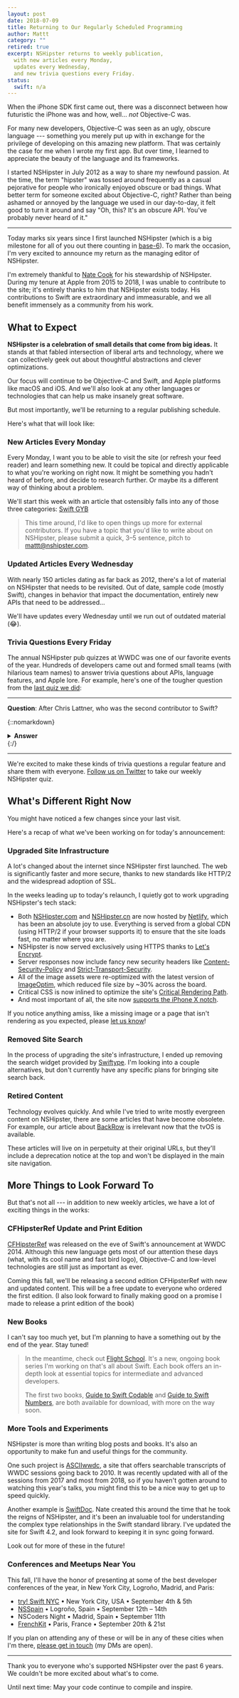```yaml
---
layout: post
date: 2018-07-09
title: Returning to Our Regularly Scheduled Programming
author: Mattt
category: ""
retired: true
excerpt: NSHipster returns to weekly publication,
  with new articles every Monday,
  updates every Wednesday,
  and new trivia questions every Friday.
status:
  swift: n/a
---
```


When the iPhone SDK first came out,
there was a disconnect between how futuristic the iPhone was
and how, well... _not_ Objective-C was.

For many new developers,
Objective-C was seen as an ugly, obscure language ---
something you merely put up with
in exchange for the privilege of developing on this amazing new platform.
That was certainly the case for me when I wrote my first app.
But over time,
I learned to appreciate the beauty of the language and its frameworks.

I started NSHipster in July 2012
as a way to share my newfound passion.
At the time,
the term "hipster" was tossed around frequently as a casual pejorative
for people who ironically enjoyed obscure or bad things.
What better term for someone excited about Objective-C, right?
Rather than being ashamed or annoyed by the language we used in our day-to-day,
it felt good to turn it around and say
"Oh, this? It's an obscure API. You've probably never heard of it."

---

Today marks six years since I first launched NSHipster
(which is a big milestone for all of you out there counting in
[base-6](https://www.seximal.net)).
To mark the occasion,
I'm very excited to announce my return as the managing editor of NSHipster.

I'm extremely thankful to [Nate Cook](https://nshipster.com/authors/nate-cook/)
for his stewardship of NSHipster.
During my tenure at Apple from 2015 to 2018,
I was unable to contribute to the site;
it's entirely thanks to him that NSHipster exists today.
His contributions to Swift are extraordinary and immeasurable,
and we all benefit immensely as a community from his work.

## What to Expect

**NSHipster is a celebration of small details
that come from big ideas.**
It stands at that fabled intersection of liberal arts and technology,
where we can collectively geek out about
thoughtful abstractions and clever optimizations.

Our focus will continue to be Objective-C and Swift,
and Apple platforms like macOS and iOS.
And we'll also look at any other languages or technologies
that can help us make insanely great software.

But most importantly,
we'll be returning to a regular publishing schedule.

Here's what that will look like:

### New Articles Every Monday

Every Monday,
I want you to be able to visit the site
(or refresh your feed reader)
and learn something new.
It could be topical and directly applicable to what you're working on right now.
It might be something you hadn't heard of before, and decide to research further.
Or maybe its a different way of thinking about a problem.

We'll start this week with an article
that ostensibly falls into any of those three categories:
[Swift GYB](https://nshipster.com/swift-gyb/)

> This time around,
> I'd like to open things up more for external contributors.
> If you have a topic that you'd like to write about on NSHipster,
> please submit a quick, 3–5 sentence, pitch to
> [mattt@nshipster.com](mailto:mattt@nshipster.com).

### Updated Articles Every Wednesday

With nearly 150 articles dating as far back as 2012,
there's a lot of material on NSHipster that needs to be revisited.
Out of date, sample code (mostly Swift),
changes in behavior that impact the documentation,
entirely new APIs that need to be addressed...

We'll have updates every Wednesday
until we run out of outdated material (😂).

### Trivia Questions Every Friday

The annual NSHipster pub quizzes at WWDC
was one of our favorite events of the year.
Hundreds of developers came out and formed small teams
(with hilarious team names)
to answer trivia questions about APIs, language features, and Apple lore.
For example, here's one of the tougher question
from the [last quiz we did](https://nshipster.com/nshipster-quiz-8/):

---

**Question**: After Chris Lattner,
who was the second contributor to Swift?

{::nomarkdown}

<details>
<summary><strong>Answer</strong></summary>
<p><a href="https://github.com/apple/swift/commit/023c9cc431e1b67c83ab9c8763b01dd4d8de972e">Doug Gregor</a></p>
</details>
{:/}

---

We're excited to make these kinds of trivia questions a regular feature
and share them with everyone.
[Follow us on Twitter](https://twitter.com/nshipster)
to take our weekly NSHipster quiz.

## What's Different Right Now

You might have noticed a few changes since your last visit.

Here's a recap of what we've been working on for today's announcement:

### Upgraded Site Infrastructure

A lot's changed about the internet since NSHipster first launched.
The web is significantly faster and more secure,
thanks to new standards like HTTP/2
and the widespread adoption of SSL.

In the weeks leading up to today's relaunch,
I quietly got to work upgrading NSHipster's tech stack:

- Both [NSHipster.com](https://nshipster.com)
  and [NSHipster.cn](https://nshipster.cn)
  are now hosted by [Netlify](https://www.netlify.com),
  which has been an absolute joy to use.
  Everything is served from a global CDN
  (using HTTP/2 if your browser supports it)
  to ensure that the site loads fast, no matter where you are.
- NSHipster is now served exclusively using HTTPS
  thanks to [Let's Encrypt](https://letsencrypt.org).
- Server responses now include fancy new security headers like
  [Content-Security-Policy](https://developer.mozilla.org/en-US/docs/Web/HTTP/CSP) and
  [Strict-Transport-Security](https://developer.mozilla.org/en-US/docs/Web/HTTP/Headers/Strict-Transport-Security).
- All of the image assets were re-optimized with the latest version of
  [ImageOptim](https://imageoptim.com/mac),
  which reduced file size by ~30% across the board.
- Critical CSS is now inlined to optimize the site's
  [Critical Rendering Path](https://developers.google.com/web/fundamentals/performance/critical-rendering-path/).
- And most important of all,
  the site now
  [supports the iPhone X notch](https://webkit.org/blog/7929/designing-websites-for-iphone-x/).

If you notice anything amiss,
like a missing image
or a page that isn't rendering as you expected,
please [let us know](https://github.com/nshipster/nshipster.com)!

### Removed Site Search

In the process of upgrading the site's infrastructure,
I ended up removing the search widget provided by
[Swiftype](https://swiftype.com).
I'm looking into a couple alternatives,
but don't currently have any specific plans for bringing site search back.

### Retired Content

Technology evolves quickly.
And while I've tried to write mostly evergreen content on NSHipster,
there are some articles that have become obsolete.
For example, our article about [BackRow](https://nshipster.com/backrow/)
is irrelevant now that the tvOS is available.

These articles will live on in perpetuity at their original URLs,
but they'll include a deprecation notice at the top
and won't be displayed in the main site navigation.

## More Things to Look Forward To

But that's not all ---
in addition to new weekly articles,
we have a lot of exciting things in the works:

### CFHipsterRef Update and Print Edition

[CFHipsterRef](https://gum.co/cfhipsterref)
was released
on the eve of Swift's announcement at WWDC 2014.
Although this new language
gets most of our attention these days
(what, with its cool name and fast bird logo),
Objective-C and low-level technologies
are still just as important as ever.

Coming this fall,
we'll be releasing a second edition CFHipsterRef
with new and updated content.
This will be a free update to everyone who ordered the first edition.
(I also look forward to finally making good on a promise I made
to release a print edition of the book)

### New Books

I can't say too much yet,
but I'm planning to have a something out by the end of the year.
Stay tuned!

> In the meantime,
> check out [Flight School](https://flightdotschool.com).
> It's a new, ongoing book series I'm working on
> that's all about Swift.
> Each book offers an in-depth look at essential topics
> for intermediate and advanced developers.
>
> The first two books,
> [Guide to Swift Codable](https://gumroad.com/l/codable)
> and [Guide to Swift Numbers](https://gumroad.com/l/swift-numbers),
> are both available for download,
> with more on the way soon.

### More Tools and Experiments

NSHipster is more than writing blog posts and books.
It's also an opportunity to make fun and useful things
for the community.

One such project is
[ASCIIwwdc](https://asciiwwdc.com),
a site that offers searchable transcripts of WWDC sessions
going back to 2010.
It was recently updated with all of the sessions from 2017
and most from 2018,
so if you haven't gotten around to watching this year's talks,
you might find this to be a nice way to get up to speed quickly.

Another example is
[SwiftDoc](https://swiftdoc.org).
Nate created this around the time that he took the reigns of NSHipster,
and it's been an invaluable tool for understanding
the complex type relationships in the Swift standard library.
I've updated the site for Swift 4.2,
and look forward to keeping it in sync going forward.

Look out for more of these in the future!

### Conferences and Meetups Near You

This fall,
I'll have the honor of presenting at
some of the best developer conferences of the year,
in New York City, Logroño, Madrid, and Paris:

- [try! Swift NYC](https://www.tryswift.co/events/2018/nyc/) • New York City, USA • September 4th & 5th
- [NSSpain](https://2018.nsspain.com) • Logroño, Spain • September 12th – 14th
- NSCoders Night • Madrid, Spain • September 11th
- [FrenchKit](https://frenchkit.fr) • Paris, France • September 20th & 21st

If you plan on attending any of these
or will be in any of these cities when I'm there,
[please get in touch](https://twitter.com/mattt) (my DMs are open).

---

Thank you to everyone who's supported NSHipster over the past 6 years.
We couldn't be more excited about what's to come.

Until next time:
May your code continue to compile and inspire.
